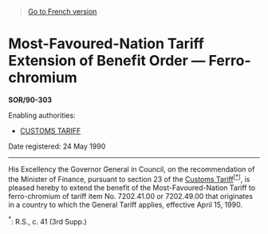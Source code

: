 > [Go to French version](/fr/Règlements/Décrets,%20ordonnances%20et%20règlements%20statutaires/90/303.md)

# Most-Favoured-Nation Tariff Extension of Benefit Order — Ferro-chromium

**SOR/90-303**

Enabling authorities: 
- [CUSTOMS TARIFF](/en/Acts/Statutes%20of%20Canada/1997/c.%2036.md)

Date registered: 24 May 1990

----------

His Excellency the Governor General in Council, on the recommendation of the Minister of Finance, pursuant to section 23 of the [Customs Tariff](/en/Acts/Statutes%20of%20Canada/1997/c.%2036.md)<sup><a href='#fn_SOR-90-303_e_hq_6124'>[*]</a></sup>, is pleased hereby to extend the benefit of the Most-Favoured-Nation Tariff to ferro-chromium of tariff item No. 7202.41.00 or 7202.49.00 that originates in a country to which the General Tariff applies, effective April 15, 1990.

<a name='fn_SOR-90-303_e_hq_6124'><sup>*</sup></a>: R.S., c. 41 (3rd Supp.)<br />


